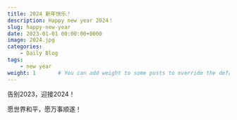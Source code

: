 ```yaml
---
title: 2024 新年快乐！
description: Happy new year 2024！
slug: happy-new-year
date: 2023-01-01 00:00:00+0000
image: 2024.jpg
categories:
    - Daily Blog
tags:
    - new year
weight: 1       # You can add weight to some posts to override the default sorting (date descending)
---
```


告别2023，迎接2024！

愿世界和平，愿万事顺遂！
